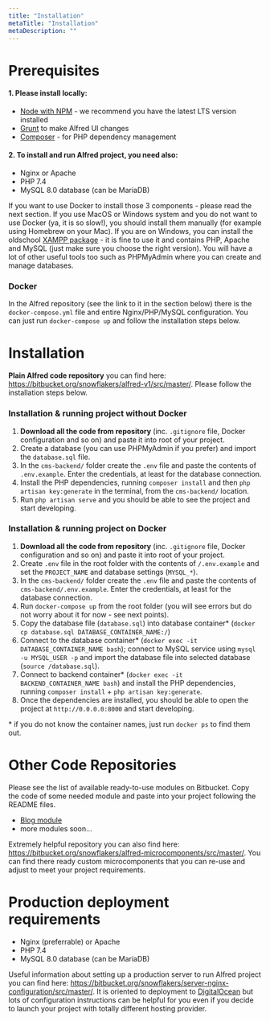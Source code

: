 ```yaml
---
title: "Installation"
metaTitle: "Installation"
metaDescription: ""
---
```


# Prerequisites

#### 1. Please install locally:
- [Node with NPM](https://nodejs.org/en/) - we recommend you have the latest LTS version installed
- [Grunt](https://gruntjs.com/) to make Alfred UI changes
- [Composer](https://getcomposer.org/) - for PHP dependency management

#### 2. To install and run Alfred project, you need also:
- Nginx or Apache
- PHP 7.4
- MySQL 8.0 database (can be MariaDB)

If you want to use Docker to install those 3 components - please read the next section. If you use MacOS or Windows system and you do not want to use Docker (ya, it is so slow!), you should install them manually (for example using Homebrew on your Mac). If you are on Windows, you can install the oldschool [XAMPP package](https://www.apachefriends.org/pl/download.html) - it is fine to use it and contains PHP, Apache and MySQL (just make sure you choose the right version). You will have a lot of other useful tools too such as PHPMyAdmin where you can create and manage databases.

### Docker
In the Alfred repository (see the link to it in the section below) there is the `docker-compose.yml` file and entire Nginx/PHP/MySQL configuration. You can just run `docker-compose up` and follow the installation steps below.

# Installation
**Plain Alfred code repository** you can find here: https://bitbucket.org/snowflakers/alfred-v1/src/master/. Please follow the installation steps below.

### Installation & running project without Docker

1. **Download all the code from repository** (inc. `.gitignore` file, Docker configuration and so on) and paste it into root of your project.
2. Create a database (you can use PHPMyAdmin if you prefer) and import the `database.sql` file.
3. In the `cms-backend/` folder create the `.env` file and paste the contents of `.env.example`. Enter the credentials, at least for the database connection.
4. Install the PHP dependencies, running `composer install` and then `php artisan key:generate` in the terminal, from the `cms-backend/` location.
5. Run `php artisan serve` and you should be able to see the project and start developing.

### Installation & running project on Docker

1. **Download all the code from repository** (inc. `.gitignore` file, Docker configuration and so on) and paste it into root of your project.
2. Create `.env` file in the root folder with the contents of `/.env.example` and set the `PROJECT_NAME` and database settings (`MYSQL_*`).
3. In the `cms-backend/` folder create the `.env` file and paste the contents of `cms-backend/.env.example`. Enter the credentials, at least for the database connection.
4. Run `docker-compose up` from the root folder (you will see errors but do not worry about it for now - see next points).
5. Copy the database file (`database.sql`) into database container* (`docker cp database.sql DATABASE_CONTAINER_NAME:/`)
6. Connect to the database container* (`docker exec -it DATABASE_CONTAINER_NAME bash`); connect to MySQL service using `mysql -u MYSQL_USER -p` and import the database file into selected database (`source /database.sql`).
7. Connect to backend container* (`docker exec -it BACKEND_CONTAINER_NAME bash`) and install the PHP dependencies, running `composer install` + `php artisan key:generate`.
8. Once the dependencies are installed, you should be able to open the project at `http://0.0.0.0:8000` and start developing.

&#42; if you do not know the container names, just run `docker ps` to find them out.

# Other Code Repositories
Please see the list of available ready-to-use modules on Bitbucket. Copy the code of some needed module and paste into your project following the README files.

- [Blog module](https://bitbucket.org/snowflakers/alfred-v1-blog/src/master/)
- more modules soon...

Extremely helpful repository you can also find here: https://bitbucket.org/snowflakers/alfred-microcomponents/src/master/. You can find there ready custom microcomponents that you can re-use and adjust to meet your project requirements.

# Production deployment requirements
- Nginx (preferrable) or Apache
- PHP 7.4
- MySQL 8.0 database (can be MariaDB)

Useful information about setting up a production server to run Alfred project you can find here: https://bitbucket.org/snowflakers/server-nginx-configuration/src/master/. It is oriented to deployment to [DigitalOcean](https://www.digitalocean.com/) but lots of configuration instructions can be helpful for you even if you decide to launch your project with totally different hosting provider.